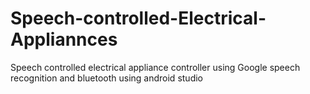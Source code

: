 # Speech-controlled-Electrical-Appliannces
Speech controlled electrical appliance controller using Google speech recognition and bluetooth using android studio
